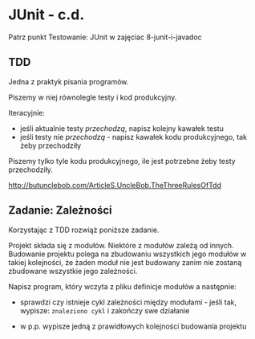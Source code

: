 # JUnit - c.d.

Patrz punkt Testowanie: JUnit w zajęciac 8-junit-i-javadoc

## TDD
Jedna z praktyk pisania programów.

Piszemy w niej równolegle testy i kod produkcyjny.

Iteracyjnie:
- jeśli aktualnie testy *przechodzą*, napisz kolejny kawałek testu
- jeśli testy nie *przechodzą* - napisz kawałek kodu produkcyjnego, tak żeby przechodziły

Piszemy tylko tyle kodu produkcyjnego, ile jest potrzebne żeby testy przechodziły.

http://butunclebob.com/ArticleS.UncleBob.TheThreeRulesOfTdd


## Zadanie: Zależności

Korzystając z TDD rozwiąż poniższe zadanie.

Projekt składa się z modułów. Niektóre z modułów zależą od innych.
Budowanie projektu polega na zbudowaniu wszystkich jego modułów w takiej kolejności, że
żaden moduł nie jest budowany zanim nie zostaną zbudowane wszystkie jego zależności.

Napisz program, który wczyta z pliku definicje modułów a następnie:

- sprawdzi czy istnieje cykl zależności między modułami - jeśli tak, wypisze: `znaleziono cykl` i zakończy swe działanie

- w p.p. wypisze jedną z prawidłowych kolejności budowania projektu

